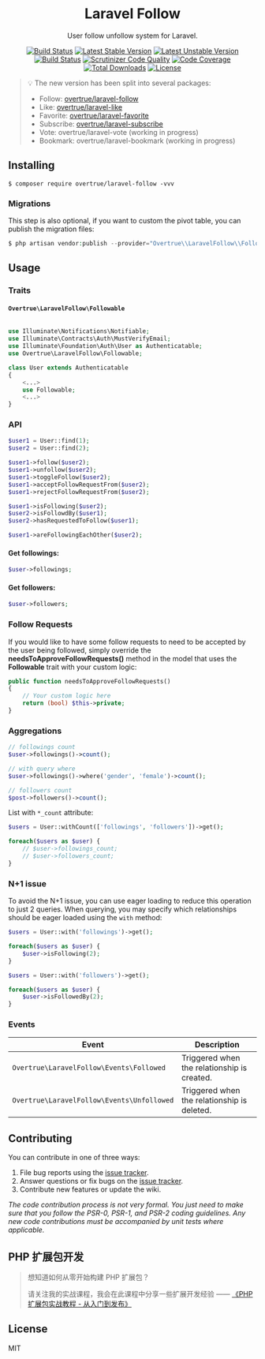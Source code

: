 <h1 align="center">Laravel Follow</h1>

<p align="center">User follow unfollow system for Laravel.</p>

<p align="center">
<a href="https://travis-ci.org/overtrue/laravel-follow"><img src="https://travis-ci.org/overtrue/laravel-follow.svg?branch=master" alt="Build Status"></a>
<a href="https://packagist.org/packages/overtrue/laravel-follow"><img src="https://poser.pugx.org/overtrue/laravel-follow/v/stable.svg" alt="Latest Stable Version"></a>
<a href="https://packagist.org/packages/overtrue/laravel-follow"><img src="https://poser.pugx.org/overtrue/laravel-follow/v/unstable.svg" alt="Latest Unstable Version"></a>
<a href="https://scrutinizer-ci.com/g/overtrue/laravel-follow/build-status/master"><img src="https://scrutinizer-ci.com/g/overtrue/laravel-follow/badges/build.png?b=master" alt="Build Status"></a>
<a href="https://scrutinizer-ci.com/g/overtrue/laravel-follow/?branch=master"><img src="https://scrutinizer-ci.com/g/overtrue/laravel-follow/badges/quality-score.png?b=master" alt="Scrutinizer Code Quality"></a>
<a href="https://scrutinizer-ci.com/g/overtrue/laravel-follow/?branch=master"><img src="https://scrutinizer-ci.com/g/overtrue/laravel-follow/badges/coverage.png?b=master" alt="Code Coverage"></a>
<a href="https://packagist.org/packages/overtrue/laravel-follow"><img src="https://poser.pugx.org/overtrue/laravel-follow/downloads" alt="Total Downloads"></a>
<a href="https://packagist.org/packages/overtrue/laravel-follow"><img src="https://poser.pugx.org/overtrue/laravel-follow/license" alt="License"></a>
</p>

> 💡 The new version has been split into several packages:
>
> - Follow: [overtrue/laravel-follow](https://github.com/overtrue/laravel-follow)
> - Like: [overtrue/laravel-like](https://github.com/overtrue/laravel-like)
> - Favorite: [overtrue/laravel-favorite](https://github.com/overtrue/laravel-favorite)
> - Subscribe: [overtrue/laravel-subscribe](https://github.com/overtrue/laravel-subscribe)
> - Vote: overtrue/laravel-vote (working in progress)
> - Bookmark: overtrue/laravel-bookmark (working in progress)

## Installing

```shell
$ composer require overtrue/laravel-follow -vvv
```

### Migrations

This step is also optional, if you want to custom the pivot table, you can publish the migration files:

```php
$ php artisan vendor:publish --provider="Overtrue\\LaravelFollow\\FollowServiceProvider" --tag=migrations
```

## Usage

### Traits

#### `Overtrue\LaravelFollow\Followable`

```php

use Illuminate\Notifications\Notifiable;
use Illuminate\Contracts\Auth\MustVerifyEmail;
use Illuminate\Foundation\Auth\User as Authenticatable;
use Overtrue\LaravelFollow\Followable;

class User extends Authenticatable
{
    <...>
    use Followable;
    <...>
}
```

### API

```php
$user1 = User::find(1);
$user2 = User::find(2);

$user1->follow($user2);
$user1->unfollow($user2);
$user1->toggleFollow($user2);
$user1->acceptFollowRequestFrom($user2);
$user1->rejectFollowRequestFrom($user2);

$user1->isFollowing($user2);
$user2->isFollowdBy($user1);
$user2->hasRequestedToFollow($user1);

$user1->areFollowingEachOther($user2);
```

#### Get followings:

```php
$user->followings;
```

#### Get followers:

```php
$user->followers;
```

### Follow Requests

If you would like to have some follow requests to need to be accepted by the user being followed, simply override the **needsToApproveFollowRequests()** method in the model that uses the **Followable** trait with your custom logic:

```php
public function needsToApproveFollowRequests()
{
    // Your custom logic here
    return (bool) $this->private;
}
```

### Aggregations

```php
// followings count
$user->followings()->count();

// with query where
$user->followings()->where('gender', 'female')->count();

// followers count
$post->followers()->count();
```

List with `*_count` attribute:

```php
$users = User::withCount(['followings', 'followers'])->get();

foreach($users as $user) {
    // $user->followings_count;
    // $user->followers_count;
}
```

### N+1 issue

To avoid the N+1 issue, you can use eager loading to reduce this operation to just 2 queries. When querying, you may specify which relationships should be eager loaded using the `with` method:

```php
$users = User::with('followings')->get();

foreach($users as $user) {
    $user->isFollowing(2);
}

$users = User::with('followers')->get();

foreach($users as $user) {
    $user->isFollowedBy(2);
}
```

### Events

| **Event**                                 | **Description**                             |
| ----------------------------------------- | ------------------------------------------- |
| `Overtrue\LaravelFollow\Events\Followed`   | Triggered when the relationship is created. |
| `Overtrue\LaravelFollow\Events\Unfollowed` | Triggered when the relationship is deleted. |

## Contributing

You can contribute in one of three ways:

1. File bug reports using the [issue tracker](https://github.com/overtrue/laravel-follow/issues).
2. Answer questions or fix bugs on the [issue tracker](https://github.com/overtrue/laravel-follow/issues).
3. Contribute new features or update the wiki.

_The code contribution process is not very formal. You just need to make sure that you follow the PSR-0, PSR-1, and PSR-2 coding guidelines. Any new code contributions must be accompanied by unit tests where applicable._

## PHP 扩展包开发

> 想知道如何从零开始构建 PHP 扩展包？
>
> 请关注我的实战课程，我会在此课程中分享一些扩展开发经验 —— [《PHP 扩展包实战教程 - 从入门到发布》](https://learnku.com/courses/creating-package)

## License

MIT

